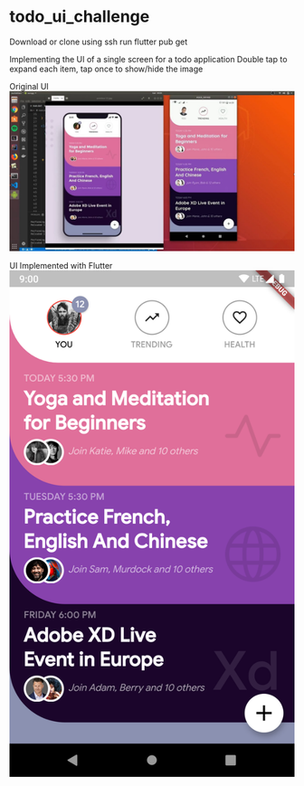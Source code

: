 # todo_ui_challenge

Download or clone using ssh
run flutter pub get

Implementing the UI of a single screen for a todo application
Double tap to expand each item, tap once to show/hide the image

Original UI
![Original UI Screenshot](todo_yt_screenshot.jpg)

UI Implemented with Flutter
![Flutter UI Screenshot](todo_flutter.png)

